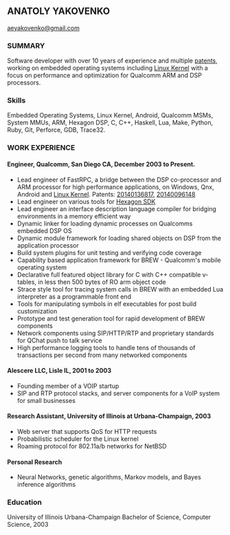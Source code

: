 ANATOLY YAKOVENKO
-----------------

aeyakovenko@gmail.com   

### SUMMARY

Software developer with over 10 years of experience and multiple [patents], working on embedded operating systems including [Linux Kernel] with a focus on performance and optimization for Qualcomm ARM and DSP processors.

### Skills

Embedded Operating Systems, Linux Kernel, Android, Qualcomm MSMs, System MMUs, ARM, Hexagon DSP, C, C++, Haskell, Lua, Make, Python, Ruby, Git, Perforce, GDB, Trace32.


### WORK EXPERIENCE
#### Engineer, Qualcomm, San Diego CA, December 2003 to Present.
   * Lead engineer of FastRPC, a bridge between the DSP co-processor and ARM processor for high performance applications, on Windows, Qnx, Android and [Linux Kernel].  Patents: [20140136817], [20140096148]
   * Lead engineer on various tools for [Hexagon SDK]
   * Lead engineer an interface description language compiler for bridging environments in a memory efficient way
   * Dynamic linker for loading dynamic processes on Qualcomms embedded DSP OS
   * Dynamic module framework for loading shared objects on DSP from the application processor
   * Build system plugins for unit testing and verifying code coverage
   * Capability based application framework for BREW - Qualcomm's mobile operating system
   * Declarative full featured object library for C with C++ compatible v-tables, in less then 500 bytes of RO arm object code
   * Strace style tool for tracing system calls in BREW with an embedded Lua interpreter as a programmable front end
   * Tools for manipulating symbols in elf executables for post build customization
   * Prototype and test generation tool for rapid development of BREW components
   * Network components using SIP/HTTP/RTP and proprietary standards for QChat push to talk service
   * High performance logging tools to handle tens of thousands of transactions per second from many networked components

#### Alescere LLC, Lisle IL, 2001 to 2003
   * Founding member of a VOIP startup
   * SIP and RTP protocol stacks, and server components for a VoIP system for small businesses

#### Research Assistant, University of Illinois at Urbana-Champaign, 2003
   * Web server that supports QoS for HTTP requests
   * Probabilistic scheduler for the Linux kernel
   * Roaming protocol for 802.11a/b networks for NetBSD

#### Personal Research
   * Neural Networks, genetic algorithms, Markov models, and Bayes inference algorithms

### Education
University of Illinois Urbana-Champaign Bachelor of Science, Computer Science, 2003

[20140136817]: https://www.google.com/patents/US20140136817
[20140096148]: https://www.google.com/patents/US20140096148
[Linux Kernel]: https://www.codeaurora.org/cgit/quic/le/kernel/msm/tree/drivers/char/adsprpc.c?h=msm-3.4
[Hexagon SDK]: https://developer.qualcomm.com/mobile-development/maximize-hardware/multimedia-optimization-hexagon-sdk
[patents]: https://www.google.com/search?tbo=p&tbm=pts&hl=en&q=ininventor:%22Anatoly+E.+Yakovenko%22

